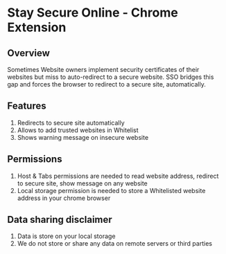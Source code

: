 # Stay Secure Online - Chrome Extension
## Overview
Sometimes Website owners implement security certificates of their websites but miss to auto-redirect to a secure website. SSO bridges this gap and forces the browser to redirect to a secure site, automatically.

## Features
1. Redirects to secure site automatically
1. Allows to add trusted websites in Whitelist
1. Shows warning message on insecure website

## Permissions
1. Host & Tabs permissions are needed to read website address, redirect to secure site, show message on any website
1. Local storage permission is needed to store a Whitelisted website address in your chrome browser

## Data sharing disclaimer
1. Data is store on your local storage
1. We do not store or share any data on remote servers or third parties
